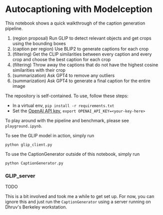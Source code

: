 # Autocaptioning with Modelception

This notebook shows a quick walkthrough of the caption generation pipeline.

1. (region proposal) Run GLIP to detect relevant objects and get crops using the bounding boxes
2. (caption per region) Use BLIP2 to generate captions for each crop
3. (filtering) Get the CLIP similarities between every caption and every crop and choose the best caption for each crop
4. (filtering) Throw away the captions that do not have the highest cosine similarities with their crop
5. (summarization) Ask GPT4 to remove any outliers
6. (summarization) Ask GPT4 to generate a final caption for the entire image



The repository is self-contained. To use, follow these steps:
- In a virtual env, `pip install -r requirements.txt`
- Set the [OpenAI API key](https://platform.openai.com/account/api-keys), `export OPENAI_API_KEY=<your-key-here>`


To play around with the pipeline and benchmark, please see `playground.ipynb`.

To see the GLIP model in action, simply run
```
python glip_client.py
```

To use the CaptionGenerator outside of this notebook, simply run
```
python CaptionGenerator.py
```



### GLIP_server

TODO

This is a bit involved and took me a while to get set up. For now, you can ignore this and just run the `CaptionGenerator` using a server running on Dhruv's Berkeley workstation.
